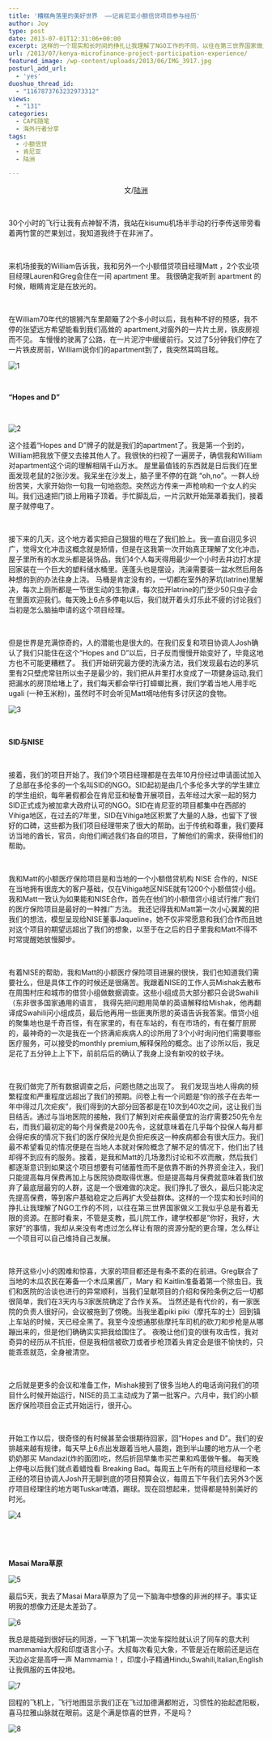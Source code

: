 ```yaml
---
title: '糟糕角落里的美好世界  ——记肯尼亚小额信贷项目参与经历'
author: Joy
type: post
date: 2013-07-01T12:31:06+00:00
excerpt: 这样的一个现实和长时间的挣扎让我理解了NGO工作的不同，以往在第三世界国家做义工我似乎总是有着无限的资源。在那时看来，不管是支教，孤儿院工作，建学校都是"你好，我好，大家好"的事情，我却从来没有考虑过怎么样让有限的资源分配的更合理，怎么样让一个项目可以自己维持自己发展。
url: /2013/07/kenya-microfinance-project-participation-experience/
featured_image: /wp-content/uploads/2013/06/IMG_3917.jpg
posturl_add_url:
  - 'yes'
duoshuo_thread_id:
  - "1167873763232973312"
views:
  - "131"
categories:
  - CAPE随笔
  - 海外行者分享
tags:
  - 小额信贷
  - 肯尼亚
  - 陆洲

---
```

<p style="text-align: center;">
  文/<a href="http://weibo.com/u/2077511815?topnav=1&wvr=5" target="_blank">陆洲</a>
</p>

&nbsp;

30个小时的飞行让我有点神智不清，我站在kisumu机场半手动的行李传送带旁看着两竹筐的芒果划过，我知道我终于在非洲了。

&nbsp;

来机场接我的William告诉我，我和另外一个小额借贷项目经理Matt ，2个农业项目经理Lauren和Greg会住在一间 apartment 里。 我很确定我听到 apartment 的时候，眼睛肯定是在放光的。

&nbsp;

在William70年代的银狮汽车里颠簸了2个多小时以后，我有种不好的预感，我不停的张望远方希望能看到我们高耸的 apartment,对窗外的一片片土房，铁皮房视而不见。 车慢慢的驶离了公路，在一片泥泞中缓缓前行。又过了5分钟我们停在了一片铁皮房前，William说你们的apartment到了，我突然耳鸣目眩。

![1][1] 

&nbsp;

**“Hopes and D”**

&nbsp;

![2][2] 

这个挂着“Hopes and D”牌子的就是我们的apartment了。我是第一个到的，William把我放下便又去接其他人了。我很快的扫视了一遍房子，确信我和William对apartment这个词的理解相隔千山万水。 屋里最值钱的东西就是日后我们在里面发现老鼠的2张沙发。我呆坐在沙发上，脑子里不停的在跳 “oh,no”。一群人纷纷苦笑，大家开始你一句我一句地抱怨。突然远方传来一声枪响和一个女人的尖叫。我们迅速把门锁上用箱子顶着。手忙脚乱后，一片沉默开始笼罩着我们，接着屋子就停电了。

&nbsp;

接下来的几天，这个地方着实把自己狠狠的甩在了我们脸上。我一直自诩见多识广，觉得文化冲击这概念就是矫情，但是在这我第一次开始真正理解了文化冲击。 屋子里所有的水龙头都是装饰品，我们4个人每天得用最少一个小时去井边打水提回家装在一个巨大的塑料储水桶里。莲蓬头也是摆设，洗澡需要装一盆水然后用各种想的到的办法往身上浇。 马桶是肯定没有的，一切都在室外的茅坑(latrine)里解决，每次上厕所都是一节很生动的生物课，每次拉开latrine的门至少50只虫子会在里面欢迎我们。每天晚上6点多停电以后，我们就开着头灯乐此不疲的讨论我们当初是怎么脑抽申请的这个项目经理。

&nbsp;

但是世界是充满惊奇的，人的潜能也是很大的。在我们反复和项目协调人Josh确认了我们只能住在这个“Hopes and D”以后，日子反而慢慢开始变好了，毕竟这地方也不可能更糟糕了。 我们开始研究最方便的洗澡方法，我们发现最右边的茅坑里有2只壁虎常驻所以虫子是最少的，我们把从井里打水变成了一项健身运动,我们把漏水的房顶给堵上了，我们每天都会举行打蟑螂比赛，我们学着当地人用手吃ugali (一种玉米粉)，虽然时不时会听见Matt嘀咕他有多讨厌这的食物。

![3][3] 

&nbsp;

**SID与NISE**

&nbsp;

接着，我们的项目开始了。我们9个项目经理都是在去年10月份经过申请面试加入了总部在多伦多的一个名叫SID的NGO。SID起初是由几个多伦多大学的学生建立的学生组织，每年暑假都会在肯尼亚和秘鲁开展项目，去年经过大家一起的努力SID正式成为被加拿大政府认可的NGO。SID在肯尼亚的项目都集中在西部的Vihiga地区，在过去的7年里，SID在Vihiga地区积累了大量的人脉，也留下了很好的口碑，这些都为我们项目经理带来了很大的帮助。出于传统和尊重，我们要拜访当地的酋长，官员，向他们阐述我们各自的项目，了解他们的需求，获得他们的帮助。

&nbsp;

我和Matt的小额医疗保险项目是和当地的一个小额借贷机构 NISE 合作的，NISE在当地拥有很庞大的客户基础，仅在Vihiga地区NISE就有1200个小额借贷小组。 我和Matt一致认为如果能和NISE合作，首先在他们的小额借贷小组试行推广我们的医疗保险项目是最好的一种推广方法。 我还记得我和Matt第一次小心翼翼的把我们的想法，模型呈现给NISE董事Jaqueline，她不仅非常愿意和我们合作而且她对这个项目的期望远超出了我们的想象，以至于在之后的日子里我和Matt不得不时常提醒她放慢脚步。

&nbsp;

有着NISE的帮助，我和Matt的小额医疗保险项目进展的很快，我们也知道我们需要社么，但是具体工作的时候还是很痛苦。我跟着NISE的工作人员Mishak去散布在周围村庄和城市的借贷小组做数据调查。这些小组成员大部分都只会说Swahili（东非很多国家通用的语言， 我得先把问题用简单的英语解释给Mishak，他再翻译成Swahili问小组成员，最后他再用一些匪夷所思的英语告诉我答案。借贷小组的聚集地也是千奇百怪，有在家里的，有在车站的，有在市场的，有在餐厅厨房的，最神奇的一次是我在一个挤满疟疾病人的诊所用了3个小时询问他们需要哪些医疗服务，可以接受的monthly premium,解释保险的概念。出了诊所以后，我足足花了五分钟上上下下，前前后后的确认了我身上没有新咬的蚊子块。

&nbsp;

在我们做完了所有数据调查之后，问题也随之出现了。 我们发现当地人得病的频繁程度和严重程度远超出了我们的预期。问卷上有一个问题是“你的孩子在去年一年中得过几次疟疾”，我们得到的大部分回答都是在10次到40次之间，这让我们当目结舌。通过与当地医院的接触，我们了解到对疟疾最便宜的治疗需要250先令左右，而我们最初定的每个月保费是200先令，这就意味着在几乎每个投保人每月都会得疟疾的情况下我们的医疗保险光是负担疟疾这一种疾病都会有很大压力。我们最不希望看见的情况便是在当地人本就对保险概念了解不足的情况下，他们出了钱却得不到应有的服务。接着，是我和Matt的几场激烈讨论和不欢而散，然后我们都逐渐意识到如果这个项目想要有可储蓄性而不是依靠不断的外界资金注入，我们只能提高每月保费再加上与医院协商取得优惠。但是提高每月保费就意味着我们放弃了最底层最穷的人群，这是一个很难做的决定。我们挣扎了很久，最后只能决定先提高保费，等到客户基础稳定之后再扩大受益群体。这样的一个现实和长时间的挣扎让我理解了NGO工作的不同，以往在第三世界国家做义工我似乎总是有着无限的资源。在那时看来，不管是支教，孤儿院工作，建学校都是&#8221;你好，我好，大家好&#8221;的事情，我却从来没有考虑过怎么样让有限的资源分配的更合理，怎么样让一个项目可以自己维持自己发展。

&nbsp;

除开这些小小的困难和惊喜，大家的项目都还是有条不紊的在前进。Greg联合了当地的木瓜农民在筹备一个木瓜果酱厂，Mary 和 Kaitlin准备着第一个除虫日。我们和医院的洽谈也进行的异常顺利，当我们呈献项目的介绍和保险条例之后一切都很简单，我们在3天内与3家医院确定了合作关系。 当然还是有代价的，有一家医院的负责人很好问，会议被拖到了傍晚。当我坐着piki piki（摩托车的士）回到镇上车站的时候，天已经全黑了。我至今没想通那些摩托车司机的砍刀和步枪是从哪蹦出来的，但是他们确确实实把我给围住了。 夜晚让他们变的很有攻击性，我对奇异的经历从不抗拒，但是我相信被砍刀或者步枪顶着头肯定会是很不愉快的，只能乖乖就范，全身被清空。

&nbsp;

之后就是更多的会议和准备工作，Mishak接到了很多当地人的电话询问我们的项目什么时候开始运行，NISE的员工主动成为了第一批客户。六月中，我们的小额医疗保险项目会正式开始运行，很开心。

&nbsp;

开始工作以后，很奇怪的有时候甚至会很期待回家，回“Hopes and D”。我们的安排越来越有规律，每天早上6点出发跟着当地人晨跑，跑到半山腰的地方从一个老奶奶那买 Mandazi(炸的面团)吃，然后折回早集市买芒果和鸡蛋做午餐。 每天晚上停电以后我们就点着蜡烛看 Breaking Bad。每周五上午所有的项目经理和一本正经的项目协调人Josh开无聊到底的项目预算会议，每周五下午我们去另外3个医疗项目经理住的地方喝Tuskar啤酒，踢球。现在回想起来，觉得都是特别美好的时光。

![4][4] 

&nbsp;

&nbsp;

**Masai Mara草原**

![5][5] 

最后5天，我去了Masai Mara草原为了见一下脑海中想像的非洲的样子。事实证明我的想像力还是太差劲了。

![6][6] 

我总是能碰到很好玩的同游，一下飞机第一次坐车探险就认识了同车的意大利mammamia大叔和印度语言小子。大叔每次看见大象，不管是近在眼前还是远在天边必定是高呼一声 Mammamia！，印度小子精通Hindu,Swahili,Italian,English让我佩服的五体投地。

![7][7] 

回程的飞机上，飞行地图显示我们正在飞过加德满都附近，习惯性的抬起遮阳板，喜马拉雅山脉就在眼前。这是个满是惊喜的世界，不是吗？

![8][8] 

&nbsp;

 [1]: http://pic.yupoo.com/chenluaihr_v/CYGoAQQg/medium.jpg
 [2]: http://pic.yupoo.com/chenluaihr_v/CYGoCEIl/medium.jpg
 [3]: http://pic.yupoo.com/chenluaihr_v/CYGoEObS/medium.jpg
 [4]: http://pic.yupoo.com/chenluaihr_v/CYGoFwMQ/medium.jpg
 [5]: http://pic.yupoo.com/chenluaihr_v/CYGoFVMj/medium.jpg
 [6]: http://pic.yupoo.com/chenluaihr_v/CYGoI67r/medium.jpg
 [7]: http://pic.yupoo.com/chenluaihr_v/CYGoJzQ7/medium.jpg
 [8]: http://pic.yupoo.com/chenluaihr_v/CYGoKYnW/medium.jpg